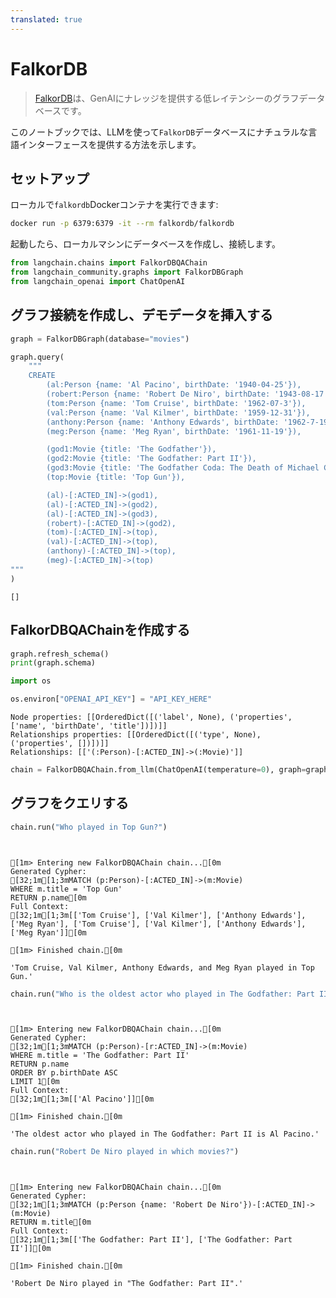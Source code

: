 ```yaml
---
translated: true
---
```


# FalkorDB

>[FalkorDB](https://www.falkordb.com/)は、GenAIにナレッジを提供する低レイテンシーのグラフデータベースです。

このノートブックでは、LLMを使って`FalkorDB`データベースにナチュラルな言語インターフェースを提供する方法を示します。

## セットアップ

ローカルで`falkordb`Dockerコンテナを実行できます:

```bash
docker run -p 6379:6379 -it --rm falkordb/falkordb
```

起動したら、ローカルマシンにデータベースを作成し、接続します。

```python
from langchain.chains import FalkorDBQAChain
from langchain_community.graphs import FalkorDBGraph
from langchain_openai import ChatOpenAI
```

## グラフ接続を作成し、デモデータを挿入する

```python
graph = FalkorDBGraph(database="movies")
```

```python
graph.query(
    """
    CREATE
        (al:Person {name: 'Al Pacino', birthDate: '1940-04-25'}),
        (robert:Person {name: 'Robert De Niro', birthDate: '1943-08-17'}),
        (tom:Person {name: 'Tom Cruise', birthDate: '1962-07-3'}),
        (val:Person {name: 'Val Kilmer', birthDate: '1959-12-31'}),
        (anthony:Person {name: 'Anthony Edwards', birthDate: '1962-7-19'}),
        (meg:Person {name: 'Meg Ryan', birthDate: '1961-11-19'}),

        (god1:Movie {title: 'The Godfather'}),
        (god2:Movie {title: 'The Godfather: Part II'}),
        (god3:Movie {title: 'The Godfather Coda: The Death of Michael Corleone'}),
        (top:Movie {title: 'Top Gun'}),

        (al)-[:ACTED_IN]->(god1),
        (al)-[:ACTED_IN]->(god2),
        (al)-[:ACTED_IN]->(god3),
        (robert)-[:ACTED_IN]->(god2),
        (tom)-[:ACTED_IN]->(top),
        (val)-[:ACTED_IN]->(top),
        (anthony)-[:ACTED_IN]->(top),
        (meg)-[:ACTED_IN]->(top)
"""
)
```

```output
[]
```

## FalkorDBQAChainを作成する

```python
graph.refresh_schema()
print(graph.schema)

import os

os.environ["OPENAI_API_KEY"] = "API_KEY_HERE"
```

```output
Node properties: [[OrderedDict([('label', None), ('properties', ['name', 'birthDate', 'title'])])]]
Relationships properties: [[OrderedDict([('type', None), ('properties', [])])]]
Relationships: [['(:Person)-[:ACTED_IN]->(:Movie)']]
```

```python
chain = FalkorDBQAChain.from_llm(ChatOpenAI(temperature=0), graph=graph, verbose=True)
```

## グラフをクエリする

```python
chain.run("Who played in Top Gun?")
```

```output


[1m> Entering new FalkorDBQAChain chain...[0m
Generated Cypher:
[32;1m[1;3mMATCH (p:Person)-[:ACTED_IN]->(m:Movie)
WHERE m.title = 'Top Gun'
RETURN p.name[0m
Full Context:
[32;1m[1;3m[['Tom Cruise'], ['Val Kilmer'], ['Anthony Edwards'], ['Meg Ryan'], ['Tom Cruise'], ['Val Kilmer'], ['Anthony Edwards'], ['Meg Ryan']][0m

[1m> Finished chain.[0m
```

```output
'Tom Cruise, Val Kilmer, Anthony Edwards, and Meg Ryan played in Top Gun.'
```

```python
chain.run("Who is the oldest actor who played in The Godfather: Part II?")
```

```output


[1m> Entering new FalkorDBQAChain chain...[0m
Generated Cypher:
[32;1m[1;3mMATCH (p:Person)-[r:ACTED_IN]->(m:Movie)
WHERE m.title = 'The Godfather: Part II'
RETURN p.name
ORDER BY p.birthDate ASC
LIMIT 1[0m
Full Context:
[32;1m[1;3m[['Al Pacino']][0m

[1m> Finished chain.[0m
```

```output
'The oldest actor who played in The Godfather: Part II is Al Pacino.'
```

```python
chain.run("Robert De Niro played in which movies?")
```

```output


[1m> Entering new FalkorDBQAChain chain...[0m
Generated Cypher:
[32;1m[1;3mMATCH (p:Person {name: 'Robert De Niro'})-[:ACTED_IN]->(m:Movie)
RETURN m.title[0m
Full Context:
[32;1m[1;3m[['The Godfather: Part II'], ['The Godfather: Part II']][0m

[1m> Finished chain.[0m
```

```output
'Robert De Niro played in "The Godfather: Part II".'
```
